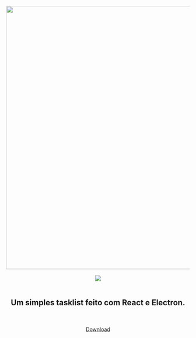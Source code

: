 <div align="center">
<img src="https://i.imgur.com/nl7MfwZ.png" width="720" />

<br>
<br>

<img src="https://img.shields.io/badge/%3C%2F%3E-TypeScript-blue">
<br>
<br>

<h2>Um simples tasklist feito com React e Electron.</h2>
<br>
<br>
<a href="https://drive.google.com/drive/folders/1it8Cxia576f9mTkKuq35vXbX3KlgLcEe?usp=sharing">Download</a>
</div>
